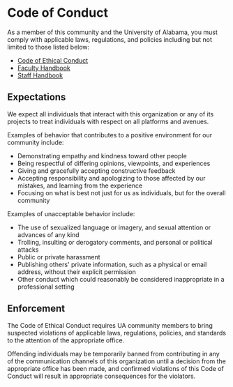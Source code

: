 # Code of Conduct

As a member of this community and the University of Alabama, you must comply with applicable laws, regulations, and policies including but not limited to those listed below:

- [Code of Ethical Conduct](https://compliance.ua.edu/code-of-ethical-conduct/)
- [Faculty Handbook](http://facultyhandbook.ua.edu/)
- [Staff Handbook](https://hr.ua.edu/staff-handbook)

## Expectations

We expect all individuals that interact with this organization or any of its projects to treat individuals with respect on all platforms and avenues.

Examples of behavior that contributes to a positive environment for our community include:

- Demonstrating empathy and kindness toward other people
- Being respectful of differing opinions, viewpoints, and experiences
- Giving and gracefully accepting constructive feedback
- Accepting responsibility and apologizing to those affected by our mistakes, and learning from the experience
- Focusing on what is best not just for us as individuals, but for the overall community

Examples of unacceptable behavior include:

- The use of sexualized language or imagery, and sexual attention or advances of any kind
- Trolling, insulting or derogatory comments, and personal or political attacks
- Public or private harassment
- Publishing others' private information, such as a physical or email address, without their explicit permission
- Other conduct which could reasonably be considered inappropriate in a professional setting

## Enforcement

The Code of Ethical Conduct requires UA community members to bring suspected violations of applicable laws, regulations, policies, and standards to the attention of the appropriate office.

Offending individuals may be temporarily banned from contributing in any of the communication channels of this organization until a decision from the appropriate office has been made, and confirmed violations of this Code of Conduct will result in appropriate consequences for the violators.
